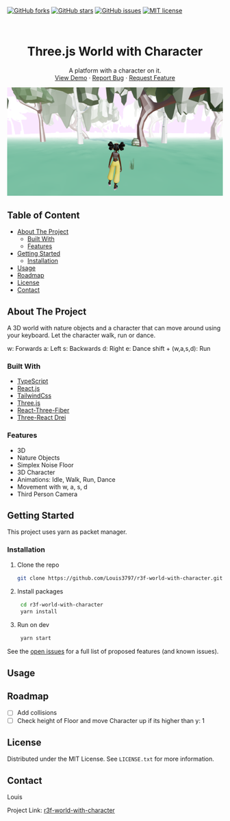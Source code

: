 <div id="top"></div>

[![GitHub forks](https://badgen.net/github/forks/Louis3797/r3f-world-with-character/)](https://github.com/Louis3797/r3f-world-with-character/network/)
[![GitHub stars](https://badgen.net/github/stars/Louis3797/r3f-world-with-character/)](https://github.com/Louis3797/r3f-world-with-character/stargazers/)
[![GitHub issues](https://badgen.net/github/issues/Louis3797/r3f-world-with-character/)](https://github.com/Louis3797/r3f-world-with-character/issues/)
[![MIT license](https://img.shields.io/badge/License-MIT-blue.svg)](https://github.com/Louis3797/r3f-world-with-character//blob/main/LICENSE)

<!-- PROJECT LOGO -->
<br />
<div align="center">

  <h1 align="center">Three.js World with Character</h1>

  <p align="center">
    A platform with a character on it. 
    <br />
    <a href="https://github.com/Louis3797/r3f-world-with-character/">View Demo</a>
    ·
    <a href="https://github.com/Louis3797/r3f-world-with-character/issues">Report Bug</a>
    ·
    <a href="https://github.com/Louis3797/r3f-world-with-character/issues">Request Feature</a>
  </p>
</div>

![screenshot][screenshot]


<!-- TABLE OF CONTENTS -->
## Table of Content
  <ul>
    <li>
      <a href="#about-the-project">About The Project</a>
      <ul>
        <li><a href="#built-with">Built With</a></li>
        <li><a href="#features">Features</a></li>
      </ul>
    </li>
    <li>
      <a href="#getting-started">Getting Started</a>
      <ul>
        <li><a href="#installation">Installation</a></li>
      </ul>
    </li>
    <li><a href="#usage">Usage</a></li>
      <li><a href="#roadmap">Roadmap</a></li>
    <li><a href="#license">License</a></li>
    <li><a href="#contact">Contact</a></li>
  </ul>

<!-- ABOUT THE PROJECT -->
## About The Project

A 3D world with nature objects and a character that can move around using your keyboard. 
Let the character walk, run or dance.

w: Forwards
a: Left
s: Backwards
d: Right
e: Dance
shift + (w,a,s,d): Run

### Built With

* [TypeScript](https://www.typescriptlang.org/)
* [React.js](https://reactjs.org/)
* [TailwindCss](https://tailwindcss.com/)
* [Three.js](https://threejs.org/)
* [React-Three-Fiber](https://docs.pmnd.rs/react-three-fiber/getting-started/introduction)
* [Three-React Drei](https://github.com/pmndrs/drei)

### Features

- 3D
- Nature Objects
- Simplex Noise Floor
- 3D Character
- Animations: Idle, Walk, Run, Dance
- Movement with w, a, s, d
- Third Person Camera

<!-- GETTING STARTED -->
## Getting Started

This project uses yarn as packet manager.

### Installation

1. Clone the repo

   ```sh
   git clone https://github.com/Louis3797/r3f-world-with-character.git
   ```

2. Install packages

   ```sh
    cd r3f-world-with-character
    yarn install 
   ```

3. Run on dev

   ```sh
    yarn start
   ```

See the [open issues](https://github.com/Louis3797/r3f-world-with-character/issues) for a full list of proposed features (and known issues).

<!-- USAGE -->
## Usage


<!-- ROADMAP -->
## Roadmap

* [ ] Add collisions
* [ ] Check height of Floor and move Character up if its higher than y: 1

<!-- LICENSE -->
## License

Distributed under the MIT License. See `LICENSE.txt` for more information.

<!-- CONTACT -->
## Contact

Louis

Project Link: [r3f-world-with-character](https://github.com/Louis3797/r3f-world-with-character/)

<!-- MARKDOWN LINKS & IMAGES -->
<!-- https://www.markdownguide.org/basic-syntax/#reference-style-links -->

[screenshot]: assets/screenshot.png



